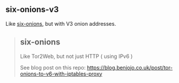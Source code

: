 ## six-onions-v3
Like [six-onions](https://github.com/benjojo/six-onions), but with V3 onion addresses.

> ## six-onions
> Like Tor2Web, but not just HTTP ( using IPv6 )
>
> See blog post on this repo: https://blog.benjojo.co.uk/post/tor-onions-to-v6-with-iptables-proxy
